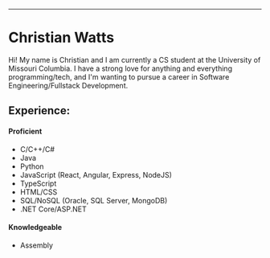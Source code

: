 ---
# Christian Watts
Hi! My name is Christian and I am currently a CS student at the University of Missouri Columbia. I have a strong love for anything and everything programming/tech,
and I'm wanting to pursue a career in Software Engineering/Fullstack Development. 

## Experience:
#### Proficient
- C/C++/C#
- Java
- Python
- JavaScript (React, Angular, Express, NodeJS)
- TypeScript
- HTML/CSS
- SQL/NoSQL (Oracle, SQL Server, MongoDB)
- .NET Core/ASP.NET

#### Knowledgeable
-  Assembly




